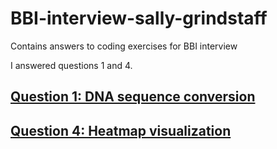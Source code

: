 # BBI-interview-sally-grindstaff
Contains answers to coding exercises for BBI interview

I answered questions 1 and 4.

## [Question 1: DNA sequence conversion](dna-seq-conversion)

## [Question 4: Heatmap visualization](visualization)
